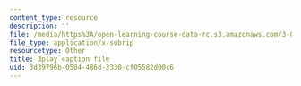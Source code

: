 ```yaml
---
content_type: resource
description: ''
file: /media/https%3A/open-learning-course-data-rc.s3.amazonaws.com/3-091sc-introduction-to-solid-state-chemistry-fall-2010/3d39796b0504486d2330cf05582d00c6_xEm2h8yiADY.srt
file_type: application/x-subrip
resourcetype: Other
title: 3play caption file
uid: 3d39796b-0504-486d-2330-cf05582d00c6
---
```

